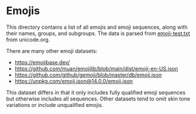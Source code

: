 # Emojis

This directory contains a list of all emojis and emoji sequences, along with
their names, groups, and subgroups. The data is parsed from
[emoji-test.txt][emoji-test] from unicode.org.

There are many other emoji datasets:

- https://emojibase.dev/
- https://github.com/muan/emojilib/blob/main/dist/emoji-en-US.json
- https://github.com/github/gemoji/blob/master/db/emoji.json
- https://unpkg.com/emoji.json@14.0.0/emoji.json

This dataset differs in that it only includes fully qualified emoji sequences
but otherwise includes all sequences. Other datasets tend to omit skin tone
variations or include unqualified emojis.

[emoji-test]: https://unicode.org/Public/emoji/latest/emoji-test.txt
